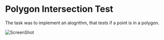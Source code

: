 # Polygon Intersection Test
The task was to implement an alogrithm, that tests if a point is in a polygon. 

![ScreenShot](https://raw.github.com/ccaspers/college-practices/master/gencg/PolygonIntersectionTest/screenshot.png)